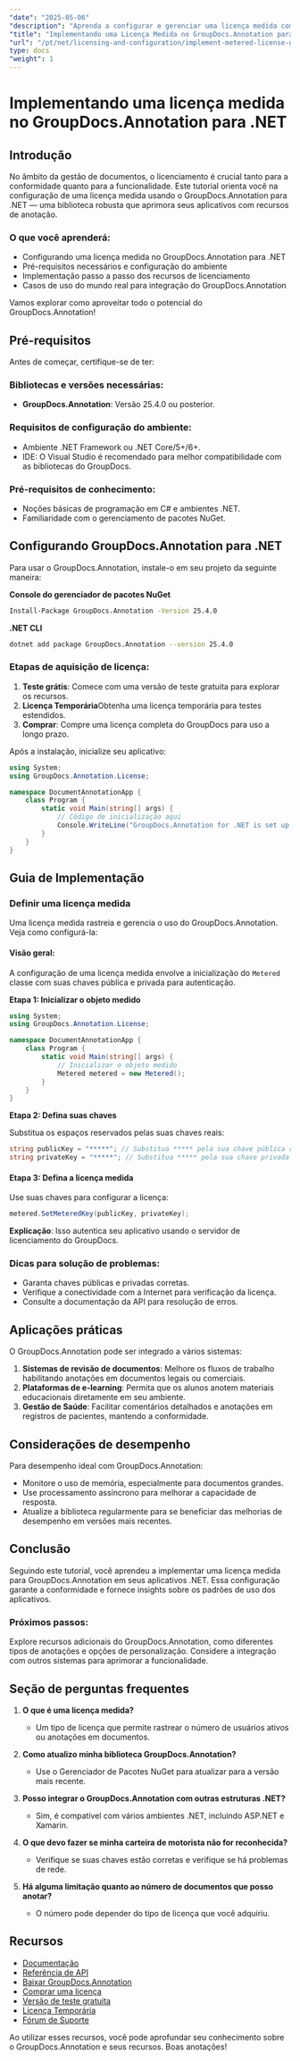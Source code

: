 ```yaml
---
"date": "2025-05-06"
"description": "Aprenda a configurar e gerenciar uma licença medida com o GroupDocs.Annotation para .NET, garantindo conformidade e funcionalidade ideal."
"title": "Implementando uma Licença Medida no GroupDocs.Annotation para .NET - Um Guia Abrangente"
"url": "/pt/net/licensing-and-configuration/implement-metered-license-groupdocs-annotation-net/"
type: docs
"weight": 1
---
```


# Implementando uma licença medida no GroupDocs.Annotation para .NET

## Introdução

No âmbito da gestão de documentos, o licenciamento é crucial tanto para a conformidade quanto para a funcionalidade. Este tutorial orienta você na configuração de uma licença medida usando o GroupDocs.Annotation para .NET — uma biblioteca robusta que aprimora seus aplicativos com recursos de anotação.

### O que você aprenderá:
- Configurando uma licença medida no GroupDocs.Annotation para .NET
- Pré-requisitos necessários e configuração do ambiente
- Implementação passo a passo dos recursos de licenciamento
- Casos de uso do mundo real para integração do GroupDocs.Annotation

Vamos explorar como aproveitar todo o potencial do GroupDocs.Annotation!

## Pré-requisitos

Antes de começar, certifique-se de ter:

### Bibliotecas e versões necessárias:
- **GroupDocs.Annotation**: Versão 25.4.0 ou posterior.

### Requisitos de configuração do ambiente:
- Ambiente .NET Framework ou .NET Core/5+/6+.
- IDE: O Visual Studio é recomendado para melhor compatibilidade com as bibliotecas do GroupDocs.

### Pré-requisitos de conhecimento:
- Noções básicas de programação em C# e ambientes .NET.
- Familiaridade com o gerenciamento de pacotes NuGet.

## Configurando GroupDocs.Annotation para .NET

Para usar o GroupDocs.Annotation, instale-o em seu projeto da seguinte maneira:

**Console do gerenciador de pacotes NuGet**
```bash
Install-Package GroupDocs.Annotation -Version 25.4.0
```

**.NET CLI**
```bash
dotnet add package GroupDocs.Annotation --version 25.4.0
```

### Etapas de aquisição de licença:
1. **Teste grátis**: Comece com uma versão de teste gratuita para explorar os recursos.
2. **Licença Temporária**Obtenha uma licença temporária para testes estendidos.
3. **Comprar**: Compre uma licença completa do GroupDocs para uso a longo prazo.

Após a instalação, inicialize seu aplicativo:

```csharp
using System;
using GroupDocs.Annotation.License;

namespace DocumentAnnotationApp {
    class Program {
        static void Main(string[] args) {
            // Código de inicialização aqui
            Console.WriteLine("GroupDocs.Annotation for .NET is set up!");
        }
    }
}
```

## Guia de Implementação

### Definir uma licença medida

Uma licença medida rastreia e gerencia o uso do GroupDocs.Annotation. Veja como configurá-la:

#### Visão geral:
A configuração de uma licença medida envolve a inicialização do `Metered` classe com suas chaves pública e privada para autenticação.

**Etapa 1: Inicializar o objeto medido**

```csharp
using System;
using GroupDocs.Annotation.License;

namespace DocumentAnnotationApp {
    class Program {
        static void Main(string[] args) {
            // Inicializar o objeto medido
            Metered metered = new Metered();
        }
    }
}
```

**Etapa 2: Defina suas chaves**

Substitua os espaços reservados pelas suas chaves reais:

```csharp
string publicKey = "*****"; // Substitua ***** pela sua chave pública real
string privateKey = "*****"; // Substitua ***** pela sua chave privada real
```

#### Etapa 3: Defina a licença medida

Use suas chaves para configurar a licença:

```csharp
metered.SetMeteredKey(publicKey, privateKey);
```

**Explicação**: Isso autentica seu aplicativo usando o servidor de licenciamento do GroupDocs.

### Dicas para solução de problemas:
- Garanta chaves públicas e privadas corretas.
- Verifique a conectividade com a Internet para verificação da licença.
- Consulte a documentação da API para resolução de erros.

## Aplicações práticas

O GroupDocs.Annotation pode ser integrado a vários sistemas:

1. **Sistemas de revisão de documentos**: Melhore os fluxos de trabalho habilitando anotações em documentos legais ou comerciais.
2. **Plataformas de e-learning**: Permita que os alunos anotem materiais educacionais diretamente em seu ambiente.
3. **Gestão de Saúde**: Facilitar comentários detalhados e anotações em registros de pacientes, mantendo a conformidade.

## Considerações de desempenho

Para desempenho ideal com GroupDocs.Annotation:
- Monitore o uso de memória, especialmente para documentos grandes.
- Use processamento assíncrono para melhorar a capacidade de resposta.
- Atualize a biblioteca regularmente para se beneficiar das melhorias de desempenho em versões mais recentes.

## Conclusão

Seguindo este tutorial, você aprendeu a implementar uma licença medida para GroupDocs.Annotation em seus aplicativos .NET. Essa configuração garante a conformidade e fornece insights sobre os padrões de uso dos aplicativos.

### Próximos passos:
Explore recursos adicionais do GroupDocs.Annotation, como diferentes tipos de anotações e opções de personalização. Considere a integração com outros sistemas para aprimorar a funcionalidade.

## Seção de perguntas frequentes

1. **O que é uma licença medida?**
   - Um tipo de licença que permite rastrear o número de usuários ativos ou anotações em documentos.

2. **Como atualizo minha biblioteca GroupDocs.Annotation?**
   - Use o Gerenciador de Pacotes NuGet para atualizar para a versão mais recente.

3. **Posso integrar o GroupDocs.Annotation com outras estruturas .NET?**
   - Sim, é compatível com vários ambientes .NET, incluindo ASP.NET e Xamarin.

4. **O que devo fazer se minha carteira de motorista não for reconhecida?**
   - Verifique se suas chaves estão corretas e verifique se há problemas de rede.

5. **Há alguma limitação quanto ao número de documentos que posso anotar?**
   - O número pode depender do tipo de licença que você adquiriu.

## Recursos
- [Documentação](https://docs.groupdocs.com/annotation/net/)
- [Referência de API](https://reference.groupdocs.com/annotation/net/)
- [Baixar GroupDocs.Annotation](https://releases.groupdocs.com/annotation/net/)
- [Comprar uma licença](https://purchase.groupdocs.com/buy)
- [Versão de teste gratuita](https://releases.groupdocs.com/annotation/net/)
- [Licença Temporária](https://purchase.groupdocs.com/temporary-license/)
- [Fórum de Suporte](https://forum.groupdocs.com/c/annotation/)

Ao utilizar esses recursos, você pode aprofundar seu conhecimento sobre o GroupDocs.Annotation e seus recursos. Boas anotações!